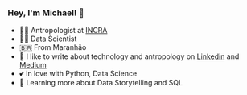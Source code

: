 ### Hey, I'm Michael! 👋


- :technologist: Antropologist at [INCRA](https://incra.gov.br)
- :technologist: Data Scientist
- :brazil: From Maranhão
- :notebook: I like to write about technology and antropology on [Linkedin](https://www.linkedin.com/in/michael-cardoso-84a9a0b2/) and [Medium](https://medium.com/@mjcursodatascience)
- :two_hearts: In love with Python, Data Science
- :seedling: Learning more about Data Storytelling and SQL
